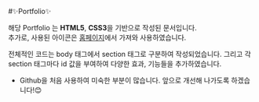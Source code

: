 #✨Portfolio✨

해당 Portfolio 는 **HTML5**, **CSS3**을 기반으로 작성된 문서입니다.
<br>추가로, 사용된 아이콘은 [홈페이지](https://www.flaticon.com/kr/free-icons/whatsapp)에서 가져와 사용하였습니다.

전체적인 코드는 body 태그에서 section 태그로 구분하여 작성되었습니다. 그리고 각 section 태그마다 id 값을 부여하여 다양한 효과, 기능들을 추가하였습니다.

- Github을 처음 사용하여 미숙한 부분이 많습니다. 앞으로 개선해 나가도록 하겠습니다!😊
